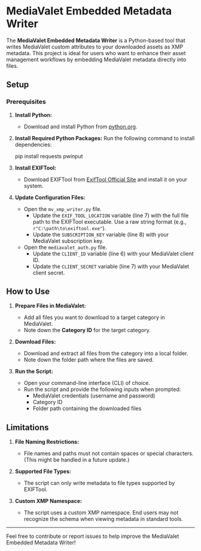 
# MediaValet Embedded Metadata Writer

The **MediaValet Embedded Metadata Writer** is a Python-based tool that writes MediaValet custom attributes to your downloaded assets as XMP metadata. This project is ideal for users who want to enhance their asset management workflows by embedding MediaValet metadata directly into files.

## Setup

### Prerequisites
1. **Install Python:**
   - Download and install Python from [python.org](https://www.python.org/downloads/).

2. **Install Required Python Packages:**
   Run the following command to install dependencies:

   pip install requests pwinput

3. **Install EXIFTool:**
   - Download EXIFTool from [ExifTool Official Site](https://exiftool.org/) and install it on your system.

4. **Update Configuration Files:**
   - Open the `mv_xmp_writer.py` file.
     - Update the `EXIF_TOOL_LOCATION` variable (line 7) with the full file path to the EXIFTool executable. Use a raw string format (e.g., `r"C:\path\to\exiftool.exe"`).
     - Update the `SUBSCRIPTION_KEY` variable (line 8) with your MediaValet subscription key.
   - Open the `mediavalet_auth.py` file.
     - Update the `CLIENT_ID` variable (line 6) with your MediaValet client ID.
     - Update the `CLIENT_SECRET` variable (line 7) with your MediaValet client secret.

## How to Use

1. **Prepare Files in MediaValet:**
   - Add all files you want to download to a target category in MediaValet.
   - Note down the **Category ID** for the target category.

2. **Download Files:**
   - Download and extract all files from the category into a local folder.
   - Note down the folder path where the files are saved.

3. **Run the Script:**
   - Open your command-line interface (CLI) of choice.
   - Run the script and provide the following inputs when prompted:
     - MediaValet credentials (username and password)
     - Category ID
     - Folder path containing the downloaded files

## Limitations

1. **File Naming Restrictions:**
   - File names and paths must not contain spaces or special characters. (This might be handled in a future update.)

2. **Supported File Types:**
   - The script can only write metadata to file types supported by EXIFTool.

3. **Custom XMP Namespace:**
   - The script uses a custom XMP namespace. End users may not recognize the schema when viewing metadata in standard tools.

---

Feel free to contribute or report issues to help improve the MediaValet Embedded Metadata Writer!
